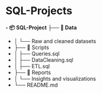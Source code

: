 # SQL-Projects


**- 📦 SQL-Project**
**├── 📁 Data**
- │   └── Raw and cleaned datasets
- ├── 📁 Scripts
- │   ├── Queries.sql
- │   ├── DataCleaning.sql
- │   ├── ETL.sql
- ├── 📁 Reports
- │   └── Insights and visualizations
- └── README.md

